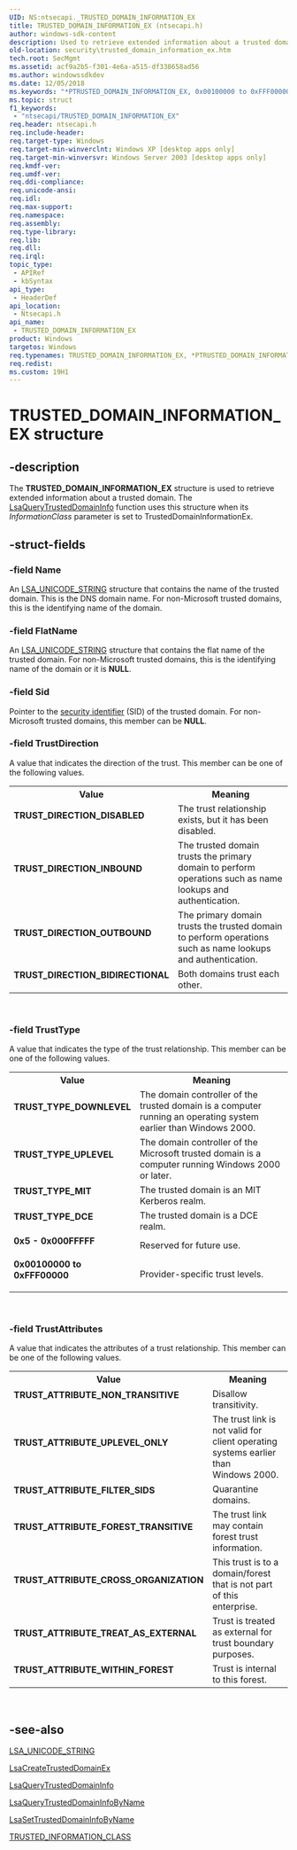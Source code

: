 ```yaml
---
UID: NS:ntsecapi._TRUSTED_DOMAIN_INFORMATION_EX
title: TRUSTED_DOMAIN_INFORMATION_EX (ntsecapi.h)
author: windows-sdk-content
description: Used to retrieve extended information about a trusted domain.
old-location: security\trusted_domain_information_ex.htm
tech.root: SecMgmt
ms.assetid: acf9a2b5-f301-4e6a-a515-df338658ad56
ms.author: windowssdkdev
ms.date: 12/05/2018
ms.keywords: "*PTRUSTED_DOMAIN_INFORMATION_EX, 0x00100000 to 0xFFF00000, 0x5 - 0x000FFFFF, PTRUSTED_DOMAIN_INFORMATION_EX, PTRUSTED_DOMAIN_INFORMATION_EX structure pointer [Security], TRUSTED_DOMAIN_INFORMATION_EX, TRUSTED_DOMAIN_INFORMATION_EX structure [Security], TRUST_ATTRIBUTE_CROSS_ORGANIZATION, TRUST_ATTRIBUTE_FILTER_SIDS, TRUST_ATTRIBUTE_FOREST_TRANSITIVE, TRUST_ATTRIBUTE_NON_TRANSITIVE, TRUST_ATTRIBUTE_TREAT_AS_EXTERNAL, TRUST_ATTRIBUTE_UPLEVEL_ONLY, TRUST_ATTRIBUTE_WITHIN_FOREST, TRUST_DIRECTION_BIDIRECTIONAL, TRUST_DIRECTION_DISABLED, TRUST_DIRECTION_INBOUND, TRUST_DIRECTION_OUTBOUND, TRUST_TYPE_DCE, TRUST_TYPE_DOWNLEVEL, TRUST_TYPE_MIT, TRUST_TYPE_UPLEVEL, _TRUSTED_DOMAIN_INFORMATION_EX, _lsa_trusted_domain_information_ex, ntsecapi/PTRUSTED_DOMAIN_INFORMATION_EX, ntsecapi/TRUSTED_DOMAIN_INFORMATION_EX, security.trusted_domain_information_ex"
ms.topic: struct
f1_keywords: 
 - "ntsecapi/TRUSTED_DOMAIN_INFORMATION_EX"
req.header: ntsecapi.h
req.include-header: 
req.target-type: Windows
req.target-min-winverclnt: Windows XP [desktop apps only]
req.target-min-winversvr: Windows Server 2003 [desktop apps only]
req.kmdf-ver: 
req.umdf-ver: 
req.ddi-compliance: 
req.unicode-ansi: 
req.idl: 
req.max-support: 
req.namespace: 
req.assembly: 
req.type-library: 
req.lib: 
req.dll: 
req.irql: 
topic_type:
 - APIRef
 - kbSyntax
api_type:
 - HeaderDef
api_location:
 - Ntsecapi.h
api_name:
 - TRUSTED_DOMAIN_INFORMATION_EX
product: Windows
targetos: Windows
req.typenames: TRUSTED_DOMAIN_INFORMATION_EX, *PTRUSTED_DOMAIN_INFORMATION_EX
req.redist: 
ms.custom: 19H1
---
```


# TRUSTED_DOMAIN_INFORMATION_EX structure


## -description


The <b>TRUSTED_DOMAIN_INFORMATION_EX</b> structure is used to retrieve extended information about a trusted domain. The 
<a href="https://docs.microsoft.com/windows/desktop/api/ntsecapi/nf-ntsecapi-lsaquerytrusteddomaininfo">LsaQueryTrustedDomainInfo</a> function uses this structure when its <i>InformationClass</i> parameter is set to TrustedDomainInformationEx.


## -struct-fields




### -field Name

An 
<a href="https://docs.microsoft.com/windows/desktop/api/lsalookup/ns-lsalookup-_lsa_unicode_string">LSA_UNICODE_STRING</a> structure that contains the name of the trusted domain. This is the DNS domain name.  For non-Microsoft trusted domains, this is the identifying name of the domain.


### -field FlatName

An <a href="https://docs.microsoft.com/windows/desktop/api/lsalookup/ns-lsalookup-_lsa_unicode_string">LSA_UNICODE_STRING</a> structure that contains the flat name of the trusted domain. For non-Microsoft trusted domains, this is the identifying name of the domain or it is <b>NULL</b>.


### -field Sid

Pointer to the <a href="https://docs.microsoft.com/windows/desktop/SecGloss/s-gly">security identifier</a> (SID) of the trusted domain. For non-Microsoft trusted domains, this member can be <b>NULL</b>.


### -field TrustDirection

A value that indicates the direction of the trust. This member can be one of the following values.

<table>
<tr>
<th>Value</th>
<th>Meaning</th>
</tr>
<tr>
<td width="40%"><a id="TRUST_DIRECTION_DISABLED"></a><a id="trust_direction_disabled"></a><dl>
<dt><b>TRUST_DIRECTION_DISABLED</b></dt>
</dl>
</td>
<td width="60%">
The trust relationship exists, but it has been disabled.

</td>
</tr>
<tr>
<td width="40%"><a id="TRUST_DIRECTION_INBOUND"></a><a id="trust_direction_inbound"></a><dl>
<dt><b>TRUST_DIRECTION_INBOUND</b></dt>
</dl>
</td>
<td width="60%">
The trusted domain trusts the primary domain to perform operations such as name lookups and authentication.

</td>
</tr>
<tr>
<td width="40%"><a id="TRUST_DIRECTION_OUTBOUND"></a><a id="trust_direction_outbound"></a><dl>
<dt><b>TRUST_DIRECTION_OUTBOUND</b></dt>
</dl>
</td>
<td width="60%">
The primary domain trusts the trusted domain to perform operations such as name lookups and authentication.

</td>
</tr>
<tr>
<td width="40%"><a id="TRUST_DIRECTION_BIDIRECTIONAL"></a><a id="trust_direction_bidirectional"></a><dl>
<dt><b>TRUST_DIRECTION_BIDIRECTIONAL</b></dt>
</dl>
</td>
<td width="60%">
Both domains trust each other.

</td>
</tr>
</table>
 


### -field TrustType

A value that indicates the type of the trust relationship. This member can be one of the following values.

<table>
<tr>
<th>Value</th>
<th>Meaning</th>
</tr>
<tr>
<td width="40%"><a id="TRUST_TYPE_DOWNLEVEL"></a><a id="trust_type_downlevel"></a><dl>
<dt><b>TRUST_TYPE_DOWNLEVEL</b></dt>
</dl>
</td>
<td width="60%">
The domain controller of the trusted domain is a computer running an operating system earlier than Windows 2000.

</td>
</tr>
<tr>
<td width="40%"><a id="TRUST_TYPE_UPLEVEL"></a><a id="trust_type_uplevel"></a><dl>
<dt><b>TRUST_TYPE_UPLEVEL</b></dt>
</dl>
</td>
<td width="60%">
The domain controller of the Microsoft trusted domain is a computer running Windows 2000 or later.

</td>
</tr>
<tr>
<td width="40%"><a id="TRUST_TYPE_MIT"></a><a id="trust_type_mit"></a><dl>
<dt><b>TRUST_TYPE_MIT</b></dt>
</dl>
</td>
<td width="60%">
The trusted domain is an MIT Kerberos realm.

</td>
</tr>
<tr>
<td width="40%"><a id="TRUST_TYPE_DCE"></a><a id="trust_type_dce"></a><dl>
<dt><b>TRUST_TYPE_DCE</b></dt>
</dl>
</td>
<td width="60%">
The trusted domain is a DCE realm.

</td>
</tr>
<tr>
<td width="40%"><a id="0x5_-_0x000FFFFF"></a><a id="0x5_-_0x000fffff"></a><a id="0X5_-_0X000FFFFF"></a><dl>
<dt><b>0x5 - 0x000FFFFF</b></dt>
</dl>
</td>
<td width="60%">
Reserved for future use.

</td>
</tr>
<tr>
<td width="40%"><a id="0x00100000_to_0xFFF00000"></a><a id="0x00100000_to_0xfff00000"></a><a id="0X00100000_TO_0XFFF00000"></a><dl>
<dt><b>0x00100000 to 0xFFF00000</b></dt>
</dl>
</td>
<td width="60%">
Provider-specific trust levels.

</td>
</tr>
</table>
 


### -field TrustAttributes

A value that indicates the attributes of a trust relationship. This member can be one of the following values.

<table>
<tr>
<th>Value</th>
<th>Meaning</th>
</tr>
<tr>
<td width="40%"><a id="TRUST_ATTRIBUTE_NON_TRANSITIVE"></a><a id="trust_attribute_non_transitive"></a><dl>
<dt><b>TRUST_ATTRIBUTE_NON_TRANSITIVE</b></dt>
</dl>
</td>
<td width="60%">
Disallow transitivity.

</td>
</tr>
<tr>
<td width="40%"><a id="TRUST_ATTRIBUTE_UPLEVEL_ONLY"></a><a id="trust_attribute_uplevel_only"></a><dl>
<dt><b>TRUST_ATTRIBUTE_UPLEVEL_ONLY</b></dt>
</dl>
</td>
<td width="60%">
The trust link is not valid for client operating systems earlier than Windows 2000.

</td>
</tr>
<tr>
<td width="40%"><a id="TRUST_ATTRIBUTE_FILTER_SIDS"></a><a id="trust_attribute_filter_sids"></a><dl>
<dt><b>TRUST_ATTRIBUTE_FILTER_SIDS</b></dt>
</dl>
</td>
<td width="60%">
Quarantine domains.

</td>
</tr>
<tr>
<td width="40%"><a id="TRUST_ATTRIBUTE_FOREST_TRANSITIVE"></a><a id="trust_attribute_forest_transitive"></a><dl>
<dt><b>TRUST_ATTRIBUTE_FOREST_TRANSITIVE</b></dt>
</dl>
</td>
<td width="60%">
The trust link may contain forest trust information.

</td>
</tr>
<tr>
<td width="40%"><a id="TRUST_ATTRIBUTE_CROSS_ORGANIZATION"></a><a id="trust_attribute_cross_organization"></a><dl>
<dt><b>TRUST_ATTRIBUTE_CROSS_ORGANIZATION</b></dt>
</dl>
</td>
<td width="60%">
This trust is to a domain/forest that is not part of this enterprise.

</td>
</tr>
<tr>
<td width="40%"><a id="TRUST_ATTRIBUTE_TREAT_AS_EXTERNAL"></a><a id="trust_attribute_treat_as_external"></a><dl>
<dt><b>TRUST_ATTRIBUTE_TREAT_AS_EXTERNAL</b></dt>
</dl>
</td>
<td width="60%">
Trust is treated as external for trust boundary purposes.

</td>
</tr>
<tr>
<td width="40%"><a id="TRUST_ATTRIBUTE_WITHIN_FOREST"></a><a id="trust_attribute_within_forest"></a><dl>
<dt><b>TRUST_ATTRIBUTE_WITHIN_FOREST</b></dt>
</dl>
</td>
<td width="60%">
 Trust is internal to this forest.

</td>
</tr>
</table>
 


## -see-also




<a href="https://docs.microsoft.com/windows/desktop/api/lsalookup/ns-lsalookup-_lsa_unicode_string">LSA_UNICODE_STRING</a>



<a href="https://docs.microsoft.com/windows/desktop/api/ntsecapi/nf-ntsecapi-lsacreatetrusteddomainex">LsaCreateTrustedDomainEx</a>



<a href="https://docs.microsoft.com/windows/desktop/api/ntsecapi/nf-ntsecapi-lsaquerytrusteddomaininfo">LsaQueryTrustedDomainInfo</a>



<a href="https://docs.microsoft.com/windows/desktop/api/ntsecapi/nf-ntsecapi-lsaquerytrusteddomaininfobyname">LsaQueryTrustedDomainInfoByName</a>



<a href="https://docs.microsoft.com/windows/desktop/api/ntsecapi/nf-ntsecapi-lsasettrusteddomaininfobyname">LsaSetTrustedDomainInfoByName</a>



<a href="https://docs.microsoft.com/windows/desktop/api/ntsecapi/ne-ntsecapi-_trusted_information_class">TRUSTED_INFORMATION_CLASS</a>
 

 

